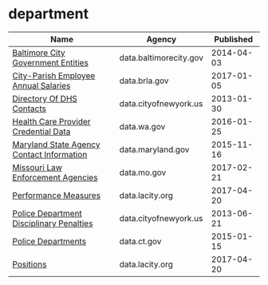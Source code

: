 # department

Name | Agency | Published
---- | ---- | ---------
[Baltimore City Government Entities](../datasets/cut3-c4bx.md) | data.baltimorecity.gov | 2014-04-03
[City-Parish Employee Annual Salaries](../datasets/g5c2-myyj.md) | data.brla.gov | 2017-01-05
[Directory Of DHS Contacts](../datasets/cete-9g3v.md) | data.cityofnewyork.us | 2013-01-30
[Health Care Provider Credential Data](../datasets/qxh8-f4bd.md) | data.wa.gov | 2016-01-25
[Maryland State Agency Contact Information](../datasets/jfbi-sxb5.md) | data.maryland.gov | 2015-11-16
[Missouri Law Enforcement Agencies](../datasets/cgbu-k38b.md) | data.mo.gov | 2017-02-21
[Performance Measures](../datasets/bywz-284j.md) | data.lacity.org | 2017-04-20
[Police Department Disciplinary Penalties](../datasets/ns22-2dcm.md) | data.cityofnewyork.us | 2013-06-21
[Police Departments](../datasets/k2zz-z5mw.md) | data.ct.gov | 2015-01-15
[Positions](../datasets/46qe-t7np.md) | data.lacity.org | 2017-04-20


